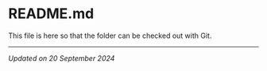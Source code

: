 # README.md

This file is here so that the folder can be checked out with Git.

***
*Updated on 20 September 2024*
